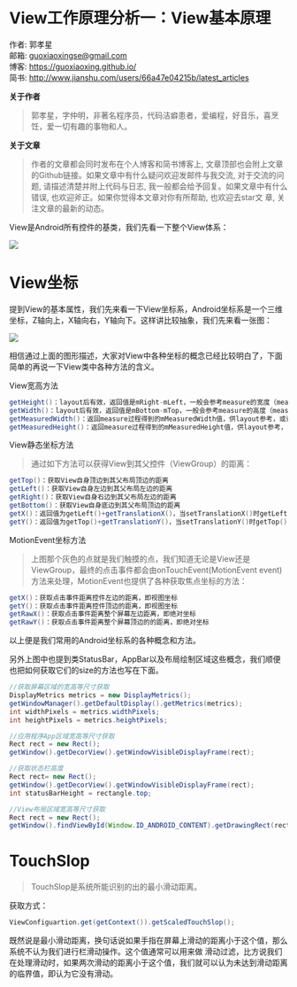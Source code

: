 # View工作原理分析一：View基本原理

作者: 郭孝星  
邮箱: guoxiaoxingse@gmail.com  
博客: https://guoxiaoxing.github.io/  
简书: http://www.jianshu.com/users/66a47e04215b/latest_articles

**关于作者**

>郭孝星，字仲明，非著名程序员，代码洁癖患者，爱编程，好音乐，喜烹饪，爱一切有趣的事物和人。

**关于文章**

>作者的文章都会同时发布在个人博客和简书博客上, 文章顶部也会附上文章的Github链接。如果文章中有什么疑问欢迎发邮件与我交流, 对于交流的问
题, 请描述清楚并附上代码与日志, 我一般都会给予回复。如果文章中有什么错误, 也欢迎斧正。如果你觉得本文章对你有所帮助, 也欢迎去star文
章, 关注文章的最新的动态。

View是Android所有控件的基类，我们先看一下整个View体系：

![](https://github.com/guoxiaoxing/android-advanced-learning-route/raw/master/android-framework/doc/View工作原理分析/art/view-system.png)

# View坐标

提到View的基本属性，我们先来看一下View坐标系，Android坐标系是一个三维坐标，Z轴向上，X轴向右，Y轴向下。这样讲比较抽象，我们先来看一张图：

![](https://github.com/guoxiaoxing/android-advanced-learning-route/raw/master/android-framework/doc/View工作原理分析/art/view-coordinate.png)

相信通过上面的图形描述，大家对View中各种坐标的概念已经比较明白了，下面简单的再说一下View类中各种方法的含义。

View宽高方法

```java
getHeight()：layout后有效，返回值是mRight-mLeft，一般会参考measure的宽度（measure可能没用），但不是必须的。
getWidth()：layout后有效，返回值是mBottom-mTop，一般会参考measure的高度（measure可能没用），但不是必须的。
getMeasuredWidth()：返回measure过程得到的mMeasuredWidth值，供layout参考，或许没用。
getMeasuredHeight()：返回measure过程得到的mMeasuredHeight值，供layout参考，或许没用。
```

View静态坐标方法

>通过如下方法可以获得View到其父控件（ViewGroup）的距离：

```java
getTop()：获取View自身顶边到其父布局顶边的距离
getLeft()：获取View自身左边到其父布局左边的距离
getRight()：获取View自身右边到其父布局左边的距离
getBottom()：获取View自身底边到其父布局顶边的距离
getX()：返回值为getLeft()+getTranslationX()，当setTranslationX()时getLeft()不变，getX()变。
getY()：返回值为getTop()+getTranslationY()，当setTranslationY()时getTop()不变，getY()变。
```

MotionEvent坐标方法

>上图那个灰色的点就是我们触摸的点，我们知道无论是View还是ViewGroup，最终的点击事件都会由onTouchEvent(MotionEvent event)方法来处理，MotionEvent也提供了各种获取焦点坐标的方法：

```java
getX()：获取点击事件距离控件左边的距离，即视图坐标
getY()：获取点击事件距离控件顶边的距离，即视图坐标
getRawX()：获取点击事件距离整个屏幕左边距离，即绝对坐标
getRawY()：获取点击事件距离整个屏幕顶边的的距离，即绝对坐标
```

以上便是我们常用的Android坐标系的各种概念和方法。

另外上图中也提到类StatusBar，AppBar以及布局绘制区域这些概念，我们顺便也把如何获取它们的size的方法也写在下面。

```java
//获取屏幕区域的宽高等尺寸获取
DisplayMetrics metrics = new DisplayMetrics();
getWindowManager().getDefaultDisplay().getMetrics(metrics);
int widthPixels = metrics.widthPixels;
int heightPixels = metrics.heightPixels;
```

```java
//应用程序App区域宽高等尺寸获取
Rect rect = new Rect();
getWindow().getDecorView().getWindowVisibleDisplayFrame(rect);
```

```java
//获取状态栏高度
Rect rect= new Rect();
getWindow().getDecorView().getWindowVisibleDisplayFrame(rect);
int statusBarHeight = rectangle.top;
```

```java
//View布局区域宽高等尺寸获取
Rect rect = new Rect();  
getWindow().findViewById(Window.ID_ANDROID_CONTENT).getDrawingRect(rect);  
```

# TouchSlop

>TouchSlop是系统所能识别的出的最小滑动距离。

获取方式：

```java
ViewConfiguartion.get(getContext()).getScaledTouchSlop();
```

既然说是最小滑动距离，换句话说如果手指在屏幕上滑动的距离小于这个值，那么系统不认为我们进行栏滑动操作。这个值通常可以用来做
滑动过滤，比方说我们在处理滑动时，如果两次滑动的距离小于这个值，我们就可以认为未达到滑动距离的临界值，即认为它没有滑动。